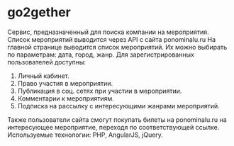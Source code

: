 # go2gether
Сервис, предназначенный для поиска компании на мероприятия. 
Список мероприятий выводится через API c сайта ponominalu.ru
На главной странице выводится список мероприятий. Их можно выбирать по параметрам: дата, город, жанр.
Для зарегистрированных пользователей доступны: 

1. Личный кабинет.
2. Право участия в мероприятии.
3. Публикация в соц. сетях при участии в мероприятии.
4. Комментарии к мероприятиям.
5. Подписка на рассылку с интересующими жанрами мероприятий.

Также пользователи сайта смогут покупать билеты на ponominalu.ru на интересующее мероприятие, переходя по соответствующей ссылке. 
Используемые технологии: PHP, AngularJS, jQuery.
